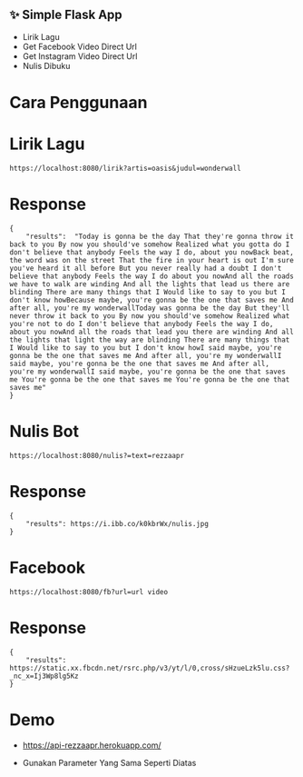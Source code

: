 ## ✨ Simple Flask App

- Lirik Lagu
- Get Facebook Video Direct Url
- Get Instagram Video Direct Url
- Nulis Dibuku


# Cara Penggunaan

# Lirik Lagu
```
https://localhost:8080/lirik?artis=oasis&judul=wonderwall
```
# Response
```
{
    "results": 	"Today is gonna be the day That they're gonna throw it back to you By now you should've somehow Realized what you gotta do I don't believe that anybody Feels the way I do, about you nowBack beat, the word was on the street That the fire in your heart is out I'm sure you've heard it all before But you never really had a doubt I don't believe that anybody Feels the way I do about you nowAnd all the roads we have to walk are winding And all the lights that lead us there are blinding There are many things that I Would like to say to you but I don't know howBecause maybe, you're gonna be the one that saves me And after all, you're my wonderwallToday was gonna be the day But they'll never throw it back to you By now you should've somehow Realized what you're not to do I don't believe that anybody Feels the way I do, about you nowAnd all the roads that lead you there are winding And all the lights that light the way are blinding There are many things that I Would like to say to you but I don't know howI said maybe, you're gonna be the one that saves me And after all, you're my wonderwallI said maybe, you're gonna be the one that saves me And after all, you're my wonderwallI said maybe, you're gonna be the one that saves me You're gonna be the one that saves me You're gonna be the one that saves me"
}
```

# Nulis Bot
```
https://localhost:8080/nulis?=text=rezzaapr
```
# Response 
```
{
    "results": https://i.ibb.co/k0kbrWx/nulis.jpg
}
```
# Facebook 
```
https://localhost:8080/fb?url=url video
```
# Response 
```
{
    "results": https://static.xx.fbcdn.net/rsrc.php/v3/yt/l/0,cross/sHzueLzk5lu.css?_nc_x=Ij3Wp8lg5Kz
}
```

# Demo
* https://api-rezzaapr.herokuapp.com/
- Gunakan Parameter Yang Sama Seperti Diatas
